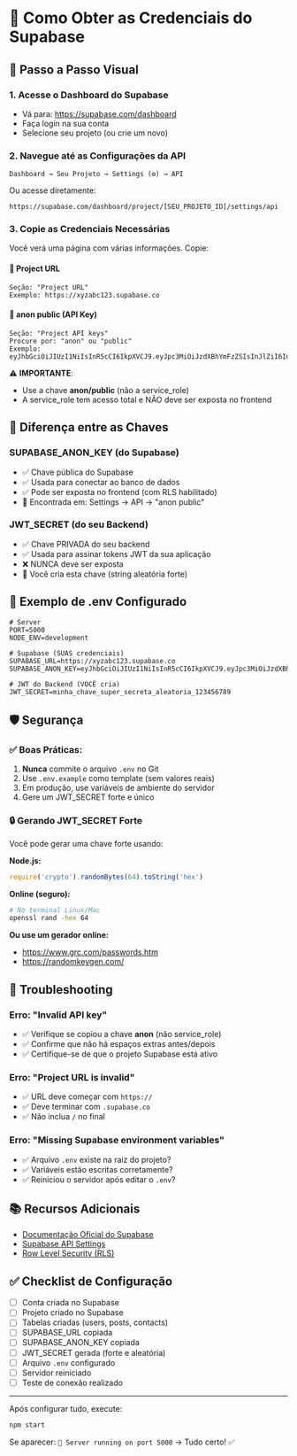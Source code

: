 # 🔑 Como Obter as Credenciais do Supabase

## 📍 Passo a Passo Visual

### 1. Acesse o Dashboard do Supabase
- Vá para: https://supabase.com/dashboard
- Faça login na sua conta
- Selecione seu projeto (ou crie um novo)

### 2. Navegue até as Configurações da API
```
Dashboard → Seu Projeto → Settings (⚙️) → API
```

Ou acesse diretamente:
```
https://supabase.com/dashboard/project/[SEU_PROJETO_ID]/settings/api
```

### 3. Copie as Credenciais Necessárias

Você verá uma página com várias informações. Copie:

#### 📌 Project URL
```
Seção: "Project URL"
Exemplo: https://xyzabc123.supabase.co
```

#### 📌 anon public (API Key)
```
Seção: "Project API keys"
Procure por: "anon" ou "public"
Exemplo: eyJhbGciOiJIUzI1NiIsInR5cCI6IkpXVCJ9.eyJpc3MiOiJzdXBhYmFzZSIsInJlZiI6Inh5emFiYzEyMyIsInJvbGUiOiJhbm9uIiwiaWF0IjoxNjc4ODg4ODg4LCJleHAiOjE5OTQ0NjQ4ODh9.abc123def456...
```

⚠️ **IMPORTANTE**: 
- Use a chave **anon/public** (não a service_role)
- A service_role tem acesso total e NÃO deve ser exposta no frontend

## 🔐 Diferença entre as Chaves

### SUPABASE_ANON_KEY (do Supabase)
- ✅ Chave pública do Supabase
- ✅ Usada para conectar ao banco de dados
- ✅ Pode ser exposta no frontend (com RLS habilitado)
- 📍 Encontrada em: Settings → API → "anon public"

### JWT_SECRET (do seu Backend)
- ✅ Chave PRIVADA do seu backend
- ✅ Usada para assinar tokens JWT da sua aplicação
- ❌ NUNCA deve ser exposta
- 📍 Você cria esta chave (string aleatória forte)

## 📝 Exemplo de .env Configurado

```env
# Server
PORT=5000
NODE_ENV=development

# Supabase (SUAS credenciais)
SUPABASE_URL=https://xyzabc123.supabase.co
SUPABASE_ANON_KEY=eyJhbGciOiJIUzI1NiIsInR5cCI6IkpXVCJ9.eyJpc3MiOiJzdXBhYmFzZSIsInJlZiI6Inh5emFiYzEyMyIsInJvbGUiOiJhbm9uIiwiaWF0IjoxNjc4ODg4ODg4LCJleHAiOjE5OTQ0NjQ4ODh9.abc123def456ghi789...

# JWT do Backend (VOCÊ cria)
JWT_SECRET=minha_chave_super_secreta_aleatoria_123456789
```

## 🛡️ Segurança

### ✅ Boas Práticas:
1. **Nunca** commite o arquivo `.env` no Git
2. Use `.env.example` como template (sem valores reais)
3. Em produção, use variáveis de ambiente do servidor
4. Gere um JWT_SECRET forte e único

### 🔒 Gerando JWT_SECRET Forte

Você pode gerar uma chave forte usando:

**Node.js:**
```javascript
require('crypto').randomBytes(64).toString('hex')
```

**Online (seguro):**
```bash
# No terminal Linux/Mac
openssl rand -hex 64
```

**Ou use um gerador online:**
- https://www.grc.com/passwords.htm
- https://randomkeygen.com/

## 🚨 Troubleshooting

### Erro: "Invalid API key"
- ✅ Verifique se copiou a chave **anon** (não service_role)
- ✅ Confirme que não há espaços extras antes/depois
- ✅ Certifique-se de que o projeto Supabase está ativo

### Erro: "Project URL is invalid"
- ✅ URL deve começar com `https://`
- ✅ Deve terminar com `.supabase.co`
- ✅ Não inclua `/` no final

### Erro: "Missing Supabase environment variables"
- ✅ Arquivo `.env` existe na raiz do projeto?
- ✅ Variáveis estão escritas corretamente?
- ✅ Reiniciou o servidor após editar o `.env`?

## 📚 Recursos Adicionais

- [Documentação Oficial do Supabase](https://supabase.com/docs)
- [Supabase API Settings](https://supabase.com/docs/guides/api)
- [Row Level Security (RLS)](https://supabase.com/docs/guides/auth/row-level-security)

## ✅ Checklist de Configuração

- [ ] Conta criada no Supabase
- [ ] Projeto criado no Supabase
- [ ] Tabelas criadas (users, posts, contacts)
- [ ] SUPABASE_URL copiada
- [ ] SUPABASE_ANON_KEY copiada
- [ ] JWT_SECRET gerada (forte e aleatória)
- [ ] Arquivo `.env` configurado
- [ ] Servidor reiniciado
- [ ] Teste de conexão realizado

---

Após configurar tudo, execute:
```bash
npm start
```

Se aparecer: `🚀 Server running on port 5000` → Tudo certo! ✅
